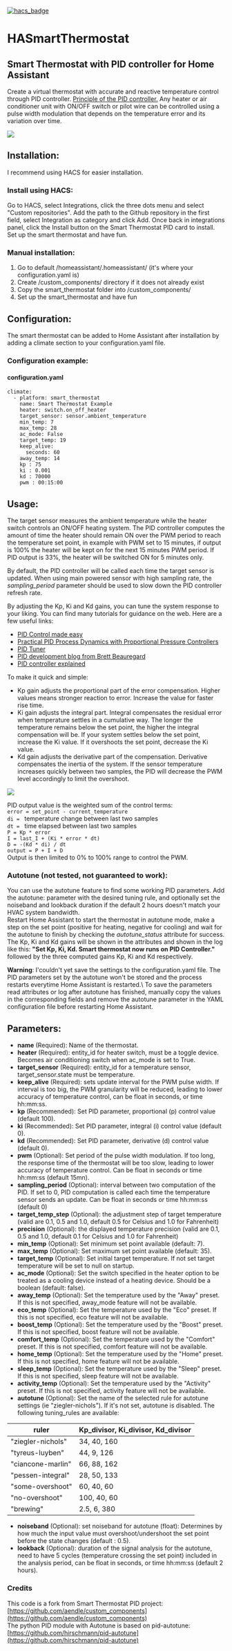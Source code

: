 [![hacs_badge](https://img.shields.io/badge/HACS-Custom-orange.svg?style=for-the-badge)](
https://github.com/custom-components/hacs)

# HASmartThermostat
## Smart Thermostat with PID controller for Home Assistant
Create a virtual thermostat with accurate and reactive temperature control through PID controller.
[Principle of the PID controller.](https://en.wikipedia.org/wiki/PID_controller) 
Any heater or air conditioner unit with ON/OFF switch or pilot wire can be controlled using a pulse width modulation 
that depends on the temperature error and its variation over time.

![](https://github.com/ScratMan/HASmartThermostat/blob/master/climate_chart.png?raw=true)

## Installation:
I recommend using HACS for easier installation.

### Install using HACS:
Go to HACS, select Integrations, click the three dots menu and select 
"Custom repositories". Add the path to the Github repository in the first field, select Integration as category and
click Add. Once back in integrations panel, click the Install button on the Smart Thermostat PID card to install.
Set up the smart thermostat and have fun.

### Manual installation:
1. Go to <conf-dir> default /homeassistant/.homeassistant/ (it's where your configuration.yaml is)
2. Create <conf-dir>/custom_components/ directory if it does not already exist
3. Copy the smart_thermostat folder into <conf-dir>/custom_components/
4. Set up the smart_thermostat and have fun

## Configuration:
The smart thermostat can be added to Home Assistant after installation by adding a climate section to your
configuration.yaml file.

### Configuration example:
#### configuration.yaml
```
climate:
  - platform: smart_thermostat
    name: Smart Thermostat Example
    heater: switch.on_off_heater
    target_sensor: sensor.ambient_temperature
    min_temp: 7
    max_temp: 28
    ac_mode: False
    target_temp: 19
    keep_alive:
      seconds: 60
    away_temp: 14
    kp : 75
    ki : 0.001
    kd : 70000
    pwm : 00:15:00
```

## Usage:
The target sensor measures the ambient temperature while the heater switch controls an ON/OFF heating system.
The PID controller computes the amount of time the heater should remain ON over the PWM period to reach the temperature 
set point, in example with PWM set to 15 minutes, if output is 100% the heater will be kept on for the next 15 minutes 
PWM period. If PID output is 33%, the heater will be switched ON for 5 minutes only.

By default, the PID controller will be called each time the target sensor is updated. When using main powered sensor 
with high sampling rate, the _sampling_period_ parameter should be used to slow down the PID controller refresh rate.

By adjusting the Kp, Ki and Kd gains, you can tune the system response to your liking. You can find many tutorials for 
guidance on the web. Here are a few useful links:
* [PID Control made easy](https://www.eurotherm.com/temperature-control/pid-control-made-easy/)
* [Practical PID Process Dynamics with Proportional Pressure Controllers](
https://clippard.com/cms/wiki/practical-pid-process-dynamics-proportional-pressure-controllers)
* [PID Tuner](https://pidtuner.com/)
* [PID development blog from Brett Beauregard](http://brettbeauregard.com/blog/category/pid/)
* [PID controller explained](https://controlguru.com/table-of-contents/)

To make it quick and simple:
* Kp gain adjusts the proportional part of the error compensation. Higher values means 
stronger reaction to error. Increase the value for faster rise time.
* Ki gain adjusts the integral part. Integral compensates the residual error when temperature settles in a cumulative 
way. The longer the temperature remains below the set point, the higher the integral compensation will be. If your 
system settles below the set point, increase the Ki value. If it overshoots the set point, decrease the Ki value.
* Kd gain adjusts the derivative part of the compensation. Derivative compensates the inertia of the system. If the 
sensor temperature increases quickly between two samples, the PID will decrease the PWM level accordingly to limit the 
overshoot.

![](https://upload.wikimedia.org/wikipedia/commons/4/43/PID_en.svg)

PID output value is the weighted sum of the control terms:\
`error = set_point - current_temperature`\
`di = ` temperature change between last two samples\
`dt = ` time elapsed between last two samples\
`P = Kp * error`\
`I = last_I + (Ki * error * dt)`\
`D = -(Kd * di) / dt`\
`output = P + I + D`\
Output is then limited to 0% to 100% range to control the PWM.

### Autotune (not tested, not guaranteed to work):
You can use the autotune feature to find some working PID parameters.
Add the autotune: parameter with the desired tuning rule, and optionally set the noiseband and lookback duration if the 
default 2 hours doesn't match your HVAC system bandwidth.\
Restart Home Assistant to start the thermostat in autotune mode, make a step on the set point (positive for heating, 
negative for cooling) and wait for the autotune to finish by checking the _autotune_status_ attribute for success.\
The Kp, Ki and Kd gains will be shown in the attributes and shown in the log like this: **"Set Kp, Ki, Kd. Smart 
thermostat now runs on PID Controller."** followed by the three computed gains Kp, Ki and Kd respectively.

**Warning**: I'couldn't yet save the settings to the configuration.yaml file. The PID parameters set by the autotune 
won't be stored and the process restarts everytime Home Assistant is restarted.\ 
To save the parameters read attributes or log after autotune has finished, manually copy the values in the 
corresponding fields and remove the autotune parameter in the YAML configuration file before restarting Home Assistant.

## Parameters:
* **name** (Required): Name of the thermostat.
* **heater** (Required): entity_id for heater switch, must be a toggle device. Becomes air conditioning switch when 
ac_mode is set to True.
* **target_sensor** (Required): entity_id for a temperature sensor, target_sensor.state must be temperature.
* **keep_alive** (Required): sets update interval for the PWM pulse width. If interval is too big, the PWM granularity 
will be reduced, leading to lower accuracy of temperature control, can be float in seconds, or time hh:mm:ss.
* **kp** (Recommended): Set PID parameter, proportional (p) control value (default 100).
* **ki** (Recommended): Set PID parameter, integral (i) control value (default 0).
* **kd** (Recommended): Set PID parameter, derivative (d) control value (default 0). 
* **pwm** (Optional): Set period of the pulse width modulation. If too long, the response time of the thermostat will 
be too slow, leading to lower accuracy of temperature control. Can be float in seconds or time hh:mm:ss (default 15mn).
* **sampling_period** (Optional): interval between two computation of the PID. If set to 0, PID computation is called 
each time the temperature sensor sends an update. Can be float in seconds or time hh:mm:ss (default 0) 
* **target_temp_step** (Optional): the adjustment step of target temperature (valid are 0.1, 0.5 and 1.0, default 0.5 for Celsius 
and 1.0 for Fahrenheit)
* **precision** (Optional): the displayed temperature precision (valid are 0.1, 0.5 and 1.0, default 0.1 for Celsius 
and 1.0 for Fahrenheit)
* **min_temp** (Optional): Set minimum set point available (default: 7).
* **max_temp** (Optional): Set maximum set point available (default: 35).
* **target_temp** (Optional): Set initial target temperature. If not set target temperature will be set to null on 
startup.
* **ac_mode** (Optional): Set the switch specified in the heater option to be treated as a cooling device instead of a 
heating device. Should be a boolean (default: false).
* **away_temp** (Optional): Set the temperature used by the "Away" preset. If this is not specified, away_mode feature will not be available.
* **eco_temp** (Optional): Set the temperature used by the "Eco" preset. If this is not specified, eco feature will not be available.
* **boost_temp** (Optional): Set the temperature used by the "Boost" preset. If this is not specified, boost feature will not be available.
* **comfort_temp** (Optional): Set the temperature used by the "Comfort" preset. If this is not specified, comfort feature will not be available.
* **home_temp** (Optional): Set the temperature used by the "Home" preset. If this is not specified, home feature will not be available.
* **sleep_temp** (Optional): Set the temperature used by the "Sleep" preset. If this is not specified, sleep feature will not be available.
* **activity_temp** (Optional): Set the temperature used by the "Activity" preset. If this is not specified, activity feature will not be available.
* **autotune** (Optional): Set the name of the selected rule for autotune settings (ie "ziegler-nichols"). If it's not set, autotune is disabled. The following 
tuning_rules are available:

ruler | Kp_divisor, Ki_divisor, Kd_divisor
------------ | -------------
"ziegler-nichols" | 34, 40, 160
"tyreus-luyben" | 44,  9, 126
"ciancone-marlin" | 66, 88, 162
"pessen-integral" | 28, 50, 133
"some-overshoot" | 60, 40,  60
"no-overshoot" | 100, 40,  60
"brewing" | 2.5, 6, 380

* **noiseband** (Optional): set noiseband for autotune (float): Determines by how much the input value 
must overshoot/undershoot the set point before the state changes (default : 0.5).
* **lookback** (Optional): duration of the signal analysis for the autotune, need to have 5 cycles (temperature crossing
 the set point) included in the analysis period, can be float in seconds, or time hh:mm:ss (default 2 hours).


### Credits
This code is a fork from Smart Thermostat PID project:
[https://github.com/aendle/custom_components](https://github.com/aendle/custom_components) \
The python PID module with Autotune is based on pid-autotune:
[https://github.com/hirschmann/pid-autotune](https://github.com/hirschmann/pid-autotune)

